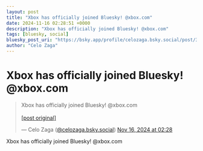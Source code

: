 ```yaml
---
layout: post
title: "Xbox has officially joined Bluesky! @xbox.com"
date: 2024-11-16 02:28:51 +0000
description: "Xbox has officially joined Bluesky! @xbox.com"
tags: [bluesky, social]
bluesky_post_uri: "https://bsky.app/profile/celozaga.bsky.social/post/3laztssyb7c2g"
author: "Celo Zaga"
---
```


<h1 class="bluesky-post-title">Xbox has officially joined Bluesky! @xbox.com</h1>


<blockquote class="bluesky-embed" data-bluesky-uri="at://did:plc:lmh6rennptq77inaztnovw4b/app.bsky.feed.post/3laztssyb7c2g" data-bluesky-embed-color-mode="system">
<p lang="">Xbox has officially joined Bluesky! @xbox.com<br><br><a href="https://bsky.app/profile/celozaga.bsky.social/post/3laztssyb7c2g">[post original]</a></p>
&mdash; Celo Zaga (<a href="https://bsky.app/profile/did:plc:lmh6rennptq77inaztnovw4b">@celozaga.bsky.social</a>) <a href="https://bsky.app/profile/celozaga.bsky.social/post/3laztssyb7c2g">Nov 16, 2024 at 02:28</a>
</blockquote>
<script async src="https://embed.bsky.app/static/embed.js" charset="utf-8"></script>


<p class="bluesky-post-description">Xbox has officially joined Bluesky! @xbox.com</p>
